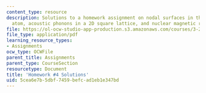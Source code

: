 ```yaml
---
content_type: resource
description: Solutions to a homework assignment on nodal surfaces in the hydrogen
  atom, acoustic phonons in a 2D square lattice, and nuclear magnetic resonance.
file: https://ol-ocw-studio-app-production.s3.amazonaws.com/courses/3-23-electrical-optical-and-magnetic-properties-of-materials-fall-2007/5cea6e7b5dbf7459befcad1eb1e347bd_sol4.pdf
file_type: application/pdf
learning_resource_types:
- Assignments
ocw_type: OCWFile
parent_title: Assignments
parent_type: CourseSection
resourcetype: Document
title: 'Homework #4 Solutions'
uid: 5cea6e7b-5dbf-7459-befc-ad1eb1e347bd
---
```

